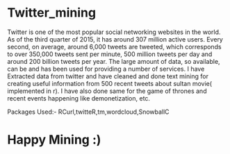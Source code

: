 # Twitter_mining

Twitter is one of the most popular social networking websites in the world.
As of the third quarter of 2015, it has around 307 million active users. Every second, on average, around 6,000 tweets are tweeted, which corresponds to over 350,000 tweets sent per minute, 500 million tweets per day and around 200 billion tweets per year. The large amount of data, so available, can be and has been used for providing a number of services.
I have Extracted data from twitter and have cleaned and done text mining  for creating useful information from 500 recent tweets about sultan movie( implemented in r).
I have also done same for the game of thrones and recent events happening like demonetization, etc.

Packages Used:-
RCurl,twitteR,tm,wordcloud,SnowballC

# Happy Mining :)
